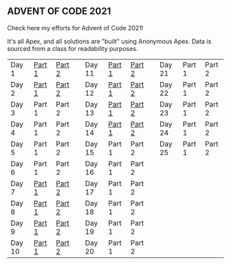 ## ADVENT  OF  CODE  2021

Check here my efforts for Advent of Code 2021!

It's all Apex, and all solutions are "built" using Anonymous Apex. Data is sourced from a class for readability purposes.

|   |   |   |   |   |   |   |   |   |   |   |
|---|---|---|---|---|---|---|---|---|---|---|
Day 1 | [Part 1](https://github.com/westerforce/aoc21/blob/master/scripts/AOC_21_Day1_Part1.apex) | [Part 2](https://github.com/westerforce/aoc21/blob/master/scripts/AOC_21_Day1_Part2.apex) |   | Day 11 | [Part 1](https://github.com/westerforce/aoc21/blob/master/scripts/AOC_21_Day11_Part1.apex) | [Part 2](https://github.com/westerforce/aoc21/blob/master/scripts/AOC_21_Day11_Part2.apex) |   | Day 21 | Part 1 | Part 2
Day 2 | [Part 1](https://github.com/westerforce/aoc21/blob/master/scripts/AOC_21_Day2_Part1.apex) | [Part 2](https://github.com/westerforce/aoc21/blob/master/scripts/AOC_21_Day2_Part2.apex) |   | Day 12 | [Part 1](https://github.com/westerforce/aoc21/blob/master/scripts/AOC_21_Day12_Part1.apex) | [Part 2](https://github.com/westerforce/aoc21/blob/master/scripts/AOC_21_Day12_Part2.apex) |   | Day 22 | Part 1 | Part 2
Day 3 | Part 1 | Part 2 |   | Day 13 | [Part 1](https://github.com/westerforce/aoc21/blob/master/scripts/AOC_21_Day13_Part1.apex) | [Part 2](https://github.com/westerforce/aoc21/blob/master/scripts/AOC_21_Day13_Part2.apex) |   | Day 23 | Part 1 | Part 2
Day 4 | Part 1 | Part 2 |   | Day 14 | [Part 1](https://github.com/westerforce/aoc21/blob/master/scripts/AOC_21_Day14_Part1.apex) | [Part 2](https://github.com/westerforce/aoc21/blob/master/scripts/AOC_21_Day14_Part2.apex) |   | Day 24 | Part 1 | Part 2
Day 5 | Part 1 | Part 2 |   | Day 15 | Part 1 | Part 2 |   | Day 25 | Part 1 | Part 2
Day 6 | Part 1 | Part 2 |   | Day 16 | Part 1 | Part 2
Day 7 | [Part 1](https://github.com/westerforce/aoc21/blob/master/scripts/AOC_21_Day7_Part1.apex) | [Part 2](https://github.com/westerforce/aoc21/blob/master/scripts/AOC_21_Day7_Part2.apex) |   | Day 17 | Part 1 | Part 2
Day 8 | [Part 1](https://github.com/westerforce/aoc21/blob/master/scripts/AOC_21_Day8_Part1.apex) | [Part 2](https://github.com/westerforce/aoc21/blob/master/scripts/AOC_21_Day8_Part2.apex) |   | Day 18 | Part 1 | Part 2
Day 9 | [Part 1](https://github.com/westerforce/aoc21/blob/master/scripts/AOC_21_Day9_Part1.apex) | [Part 2](https://github.com/westerforce/aoc21/blob/master/scripts/AOC_21_Day9_Part2.apex) |   | Day 19 | Part 1 | Part 2
Day 10 | [Part 1](https://github.com/westerforce/aoc21/blob/master/scripts/AOC_21_Day10_Part1.apex) | [Part 2](https://github.com/westerforce/aoc21/blob/master/scripts/AOC_21_Day10_Part2.apex) |   | Day 20 | Part 1 | Part 2
